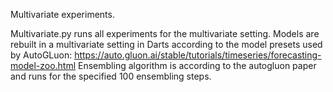 Multivariate experiments.  

Multivariate.py runs all experiments for the multivariate setting. Models are rebuilt in a multivariate setting in Darts according to the model presets used by AutoGLuon: https://auto.gluon.ai/stable/tutorials/timeseries/forecasting-model-zoo.html
Ensembling algorithm is according to the autogluon paper and runs for the specified 100 ensembling steps.